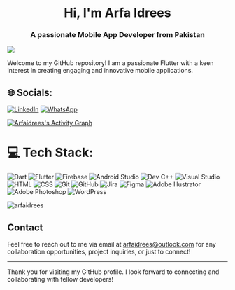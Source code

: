 <h1 align="center">Hi, I'm Arfa Idrees</h1>
<h3 align="center">A passionate Mobile App Developer from Pakistan</h3>

[![](https://visitcount.itsvg.in/api?id=arfaidrees&icon=0&color=8)](https://visitcount.itsvg.in)

Welcome to my GitHub repository! I am a passionate Flutter with a keen interest in creating engaging and innovative mobile applications. 

## 🌐 Socials:
[![LinkedIn](https://img.shields.io/badge/LinkedIn-%230077B5.svg?logo=linkedin&logoColor=white)](www.linkedin.com/in/arfaidrees) 
[![WhatsApp](https://img.shields.io/badge/WhatsApp-%25D366.svg?logo=whatsapp&logoColor=white)](https://wa.me/923052113211)

[![Arfaidrees's Activity Graph](https://github-readme-activity-graph.vercel.app/graph?username=arfaidrees&theme=github)](https://github.com/arfaidrees)

 
# 💻 Tech Stack:
![Dart](https://img.shields.io/badge/dart-%230175C2.svg?style=for-the-badge&logo=dart&logoColor=white) ![Flutter](https://img.shields.io/badge/Flutter-%2302569B.svg?style=for-the-badge&logo=Flutter&logoColor=white) ![Firebase](https://img.shields.io/badge/firebase-a08021?style=for-the-badge&logo=firebase&logoColor=ffcd34) ![Android Studio](https://img.shields.io/badge/Android%20Studio-%233DDC84.svg?style=for-the-badge&logo=androidstudio&logoColor=white) ![Dev C++](https://img.shields.io/badge/Dev%20C++-%230092CF.svg?style=for-the-badge&logo=cplusplus&logoColor=white) ![Visual Studio](https://img.shields.io/badge/Visual%20Studio-%235C2D91.svg?style=for-the-badge&logo=visualstudio&logoColor=white) ![HTML](https://img.shields.io/badge/HTML-%23E34F26.svg?style=for-the-badge&logo=html5&logoColor=white) ![CSS](https://img.shields.io/badge/CSS-%231572B6.svg?style=for-the-badge&logo=css3&logoColor=white) ![Git](https://img.shields.io/badge/git-%23F05033.svg?style=for-the-badge&logo=git&logoColor=white) ![GitHub](https://img.shields.io/badge/github-%23121011.svg?style=for-the-badge&logo=github&logoColor=white) ![Jira](https://img.shields.io/badge/Jira-%230A0FFF.svg?style=for-the-badge&logo=jira&logoColor=white) ![Figma](https://img.shields.io/badge/figma-%23F24E1E.svg?style=for-the-badge&logo=figma&logoColor=white) ![Adobe Illustrator](https://img.shields.io/badge/Adobe%20Illustrator-%23FF9A00.svg?style=for-the-badge&logo=adobeillustrator&logoColor=white) ![Adobe Photoshop](https://img.shields.io/badge/Adobe%20Photoshop-%2331A8FF.svg?style=for-the-badge&logo=adobephotoshop&logoColor=white) ![WordPress](https://img.shields.io/badge/WordPress-%23117AC9.svg?style=for-the-badge&logo=WordPress&logoColor=white)

<p>
  <img align="center" src="https://github-readme-stats.vercel.app/api/top-langs?username=arfaidrees&show_icons=true&layout=compact" alt="arfaidrees" />
</p>


## Contact

Feel free to reach out to me via email at [arfaidrees@outlook.com](mailto:arfaidrees@outlook.com) for any collaboration opportunities, project inquiries, or just to connect!

---
Thank you for visiting my GitHub profile. I look forward to connecting and collaborating with fellow developers!
